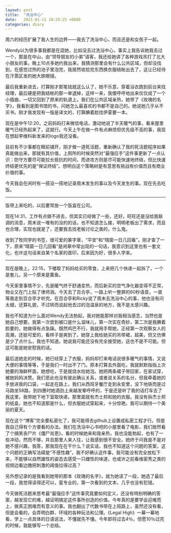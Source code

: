 ```yaml
---
layout: post
title:  "洗浴中心"
date:   2021-01-11 10:25:25 +0800
categories: diary
---
```


周六的经历扩展了我人生的边界——我去了洗浴中心，而且还是和女孩子一起。

Wendy以为很多事我都是在逗她，比如没去过洗浴中心，事实上我告诉她我去过一个，那是在中山，由“领导朋友的小弟”请客，我还给她讲了各种游戏吊打了北大小朋友的事。晚上10点多她约我出来，我猜测那里会有什么公共区域，但却没找到，在感觉过热的池子里泡完，我居然收拾完东西换衣服结帐出去了，这让已经待在汗蒸区发的她大跌眼镜。

最后我重新进去，打算刚才那笔钱就这么认了，她不乐意，穿着浴衣跑到前台来找经理，最后硬是把我结帐的那一单退掉，这样一来，我傻呼呼地出来仅仅成了一个小插曲，一切又回到了原来的轨道上。我们在公共区域亲热，她带了《玫瑰的名字》，我看到是图书馆的书，问她怎么最喜欢的书都不是自己的。她说她几乎从不买书。刚才我发现有一版是译文的，打算腆着脸找伊夏要一本。

现在是中午12:20，之前妈妈打来微信电话，激动地说了半天暖气的事，看来屋里暖气已经热起来了，这就行。今天上午在做一件有点麻烦但优先级不高的事，我现在想起李维科新发来的logo我还没看。

目前有不少事都在眼前铺开，刚才做一道死活题，重新确认了我的死活题程序如果真能做出来，那就有其价值，上厕所的时候突然对“最强应手”这件事更新了一点认识：防守方要尽可能拉长抵抗的时间，而进攻方则是尽可能快速地终结，但比快速终结更优先的是“保证终结”。想明白这个策略树是有意思有挑战有价值而且有商业价值的事。

今天我会在闲时有一搭没一搭地记录周末发生的事以及今天发生的事。现在先去吃饭。

----

饭带上来吃的，以后要常放一个饭盒在公司。

现在14:31，工作有点做不进去，但其实已经做了一些，还好。旺旺还是没给我联调的消息，周末说一堆有的没的的话，也不知道怎么接，明明老板出了需求，而且也合理，实现也就是了，还要我去找老板讨论之类的，什么鬼。

收到了牧同学的书签，很可爱的篆字章，“平安”和“晴窗一日几回看”。刚才查了一下，原来“晴窗一日几回看”是闲章中常出现的一句话，我意识到这里也有一套文化，也许这句话来自某个名家的首印，后来因为好，很多人学来。

---

现在是晚上，22:15，下楼取了妈妈给买的零食，上来把几个快递一起拆了，一个是套儿，另一个原来是薰鱼。

今天家里事情不少，先是暖气终于舒通变热，而后新买的空气净化器变得不正常，物业又在门上贴了律师涵。今天去了百合亭，一路上听一整屏的60秒语音，一直等我走到百合亭才听完。在百合亭和Ricky说了周末去洗浴中心的事，他也没有问太细，还算礼貌，不过转而说起他去过的泡温泉的地方，我不是太感兴趣。

我也不知道为什么面对Wendy无法勃起，我对她能那样对我相当感念，当然也是她自己想要。我第一次尝到被口是什么滋味儿，第一次实在奇妙，第二次是我腆着脸要的，她做得有点急躁。既然鸡巴不行，我就用手帮她，正经第一次观察女人的高潮，还挺可爱的，看样子是爽到了。她穿上我给她买的吊带裙，超美，但又仿佛是少了点什么，我也不知道。她说我可能还没有完全接受她，这也不是不可能。但这可能是她安慰我的话。

最后送她走的时候，她已经穿上了衣服，妈妈却打来电话说很多暖气的事情，又说大便的事情等等，于是我们一时出不了门。原本打算去外面吃，我就默默指指上次她要的海鲜杯面，她想吃，于是就烧水给她泡。她把两条裙子带回家，在家试穿，被她妈妈决赞。我们至此也没有彼此确认关系，或者说关系的名分，但我牵着她的手放进我的口袋，一起走在路上，我们从西班牙餐厅走到永安里，没下地铁而是过马路坐58路，到四惠时她酒劲上来越发晕呼呼的，于是还是听了我的话打车去了我这里，我带她下地下室取快递，那里面就有杰士邦和她的衣服。我没有拆杰士邦的纸盒，她也不知道那是什么，但衣服她试穿起来，十分惊艳。我可以期待一个美丽的夏天。

现在这个“博客”完全要私密化了，我可能得去github上设置成私密工程才行。但是我自己得有个方便看的办法。我们在洗浴中心书吧的小屋里看了电影，我们居然看了个搞笑丧尸片《僵尸肖恩》，看的时候她来和我亲热，我也没能勃起，也有了一些冲动，然而不够，并且那里人来人往，让我感到很不安全。她终于问我是不是对她不感兴趣，我答，那我现在在干什么？说实话，我也不知道这个问题的答案，这个问题的正确写法礞是“不感性趣”，我不好确认这件事。我可能没有完全放松下来，不能够以自然雄性的姿态去感受一只雌性的味道，也或许之前看维密秀之类的视频边看边撸把刺激的阈值拉得过高？

另外想记录的是我看到她带的那本《玫瑰的名字》，就为她读了一段，她选了最后一段，我觉得读得还可以，蛮专业的，第一次看到的文本，几乎也没有犯错。

今天做死活题来思考最“最强应手”这件事究竟要如何定义，还没有特别明确的答案，越发现它的难，越证明搞定这件事所创造的价值。今年真的是要学会迎难而上，做真正困难而有意义的事。我也翻出了代数书带在上班路上，虽然还没有看，但是会看的，会弄明白群、环域的各种玩法和公理。《Legal High》一幕一幕地看，学上一点具体的日语说法，不懂就先不懂。今年即将过去4％，但愿10％过完的时候，我能够写一个总结。
